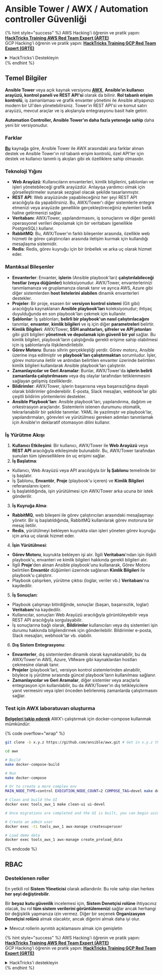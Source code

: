 # Ansible Tower / AWX / Automation controller Güvenliği

{% hint style="success" %}
AWS Hacking'i öğrenin ve pratik yapın:<img src="../.gitbook/assets/image (1).png" alt="" data-size="line">[**HackTricks Training AWS Red Team Expert (ARTE)**](https://training.hacktricks.xyz/courses/arte)<img src="../.gitbook/assets/image (1).png" alt="" data-size="line">\
GCP Hacking'i öğrenin ve pratik yapın: <img src="../.gitbook/assets/image (2).png" alt="" data-size="line">[**HackTricks Training GCP Red Team Expert (GRTE)**<img src="../.gitbook/assets/image (2).png" alt="" data-size="line">](https://training.hacktricks.xyz/courses/grte)

<details>

<summary>HackTricks'i Destekleyin</summary>

* [**abonelik planlarını**](https://github.com/sponsors/carlospolop) kontrol edin!
* **💬 [**Discord grubuna**](https://discord.gg/hRep4RUj7f) veya [**telegram grubuna**](https://t.me/peass) katılın ya da **Twitter'da** **@hacktricks\_live**'ı takip edin** 🐦 [**@hacktricks\_live**](https://twitter.com/hacktricks\_live)**.**
* **Hacking ipuçlarını paylaşmak için** [**HackTricks**](https://github.com/carlospolop/hacktricks) ve [**HackTricks Cloud**](https://github.com/carlospolop/hacktricks-cloud) github reposuna PR gönderin.

</details>
{% endhint %}

## Temel Bilgiler

**Ansible Tower** veya açık kaynak versiyonu [**AWX**](https://github.com/ansible/awx), **Ansible’ın kullanıcı arayüzü, kontrol paneli ve REST API'si** olarak da bilinir. **Rol tabanlı erişim kontrolü**, iş zamanlaması ve grafik envanter yönetimi ile Ansible altyapınızı modern bir UI'den yönetebilirsiniz. Tower’ın REST API'si ve komut satırı arayüzü, mevcut araçlar ve iş akışlarıyla entegrasyonu basit hale getirir.

**Automation Controller, Ansible Tower'ın daha fazla yeteneğe sahip** daha yeni bir versiyonudur.

### Farklar

[**Bu**](https://blog.devops.dev/ansible-tower-vs-awx-under-the-hood-65cfec78db00) kaynağa göre, Ansible Tower ile AWX arasındaki ana farklar alınan destek ve Ansible Tower'ın rol tabanlı erişim kontrolü, özel API'ler için destek ve kullanıcı tanımlı iş akışları gibi ek özelliklere sahip olmasıdır.

### Teknoloji Yığını

* **Web Arayüzü**: Kullanıcıların envanterleri, kimlik bilgilerini, şablonları ve işleri yönetebileceği grafik arayüzdür. Anlayışa yardımcı olmak için görselleştirmeler sunarak sezgisel olacak şekilde tasarlanmıştır.
* **REST API**: Web arayüzünde yapabileceğiniz her şeyi REST API aracılığıyla da yapabilirsiniz. Bu, AWX/Tower'ı diğer sistemlerle entegre etmenizi veya arayüzde genellikle gerçekleştireceğiniz eylemleri betik haline getirmenizi sağlar.
* **Veritabanı**: AWX/Tower, yapılandırmasını, iş sonuçlarını ve diğer gerekli operasyonel verileri depolamak için bir veritabanı (genellikle PostgreSQL) kullanır.
* **RabbitMQ**: Bu, AWX/Tower'ın farklı bileşenler arasında, özellikle web hizmeti ile görev çalıştırıcıları arasında iletişim kurmak için kullandığı mesajlaşma sistemidir.
* **Redis**: Redis, görev kuyruğu için bir önbellek ve arka uç olarak hizmet eder.

### Mantıksal Bileşenler

* **Envanterler**: Envanter, **işlerin** (Ansible playbook'ları) **çalıştırılabileceği** **hostlar (veya düğümler)** koleksiyonudur. AWX/Tower, envanterlerinizi tanımlamanıza ve gruplamanıza olanak tanır ve ayrıca AWS, Azure gibi diğer sistemlerden **host listelerini alabilen** dinamik envanterleri destekler.
* **Projeler**: Bir proje, esasen bir **versiyon kontrol sistemi** (Git gibi) aracılığıyla kaynaklanan **Ansible playbook'ları** koleksiyonudur; ihtiyaç duyulduğunda en son playbook'ları çekmek için kullanılır.
* **Şablonlar**: İş şablonları, **belirli bir playbook'un nasıl çalıştırılacağını** tanımlar, **envanter**, **kimlik bilgileri** ve iş için diğer **parametreleri** belirtir.
* **Kimlik Bilgileri**: AWX/Tower, **SSH anahtarları, şifreler ve API jetonları** gibi gizli bilgileri **yönetmek ve depolamak için güvenli bir yol** sağlar. Bu kimlik bilgileri, playbook'ların çalıştığında gerekli erişime sahip olabilmesi için iş şablonlarıyla ilişkilendirilebilir.
* **Görev Motoru**: Burası sihrin gerçekleştiği yerdir. Görev motoru, Ansible üzerine inşa edilmiştir ve **playbook'ları çalıştırmaktan** sorumludur. İşler, görev motoruna iletilir ve ardından belirtilen envanter üzerinde belirtilen kimlik bilgileri kullanılarak Ansible playbook'ları çalıştırılır.
* **Zamanlayıcılar ve Geri Aramalar**: Bunlar, AWX/Tower'da **işlerin belirli zamanlarda çalıştırılmasını** veya dış olaylar tarafından tetiklenmesini sağlayan gelişmiş özelliklerdir.
* **Bildirimler**: AWX/Tower, işlerin başarısına veya başarısızlığına dayalı olarak bildirimler gönderebilir. E-posta, Slack mesajları, webhook'lar gibi çeşitli bildirim yöntemlerini destekler.
* **Ansible Playbook'ları**: Ansible playbook'ları, yapılandırma, dağıtım ve orkestrasyon araçlarıdır. Sistemlerin istenen durumunu otomatik, tekrarlanabilir bir şekilde tanımlar. YAML ile yazılmıştır ve playbook'lar, yapılandırmaları, görevleri ve yürütülmesi gereken adımları tanımlamak için Ansible'ın deklaratif otomasyon dilini kullanır.

### İş Yürütme Akışı

1. **Kullanıcı Etkileşimi**: Bir kullanıcı, AWX/Tower ile **Web Arayüzü** veya **REST API** aracılığıyla etkileşimde bulunabilir. Bu, AWX/Tower tarafından sunulan tüm işlevselliklere ön uç erişimi sağlar.
2. **İş Başlatma**:
* Kullanıcı, Web Arayüzü veya API aracılığıyla bir **İş Şablonu** temelinde bir iş başlatır.
* İş Şablonu, **Envantör**, **Proje** (playbook'u içeren) ve **Kimlik Bilgileri** referanslarını içerir.
* İş başlatıldığında, işin yürütülmesi için AWX/Tower arka ucuna bir istek gönderilir.
3. **İş Kuyruğa Alma**:
* **RabbitMQ**, web bileşeni ile görev çalıştırıcıları arasındaki mesajlaşmayı yönetir. Bir iş başlatıldığında, RabbitMQ kullanılarak görev motoruna bir mesaj iletilir.
* **Redis**, yürütülmeyi bekleyen kuyrukta olan işleri yöneten görev kuyruğu için arka uç olarak hizmet eder.
4. **İşin Yürütülmesi**:
* **Görev Motoru**, kuyrukta bekleyen işi alır. İlgili **Veritabanı**'ndan işin ilişkili playbook'u, envanteri ve kimlik bilgileri hakkında gerekli bilgileri alır.
* İlgili **Proje**'den alınan Ansible playbook'unu kullanarak, Görev Motoru belirtilen **Envantör** düğümleri üzerinde sağlanan **Kimlik Bilgileri** ile playbook'u çalıştırır.
* Playbook çalışırken, yürütme çıktısı (loglar, veriler vb.) **Veritabanı**'na kaydedilir.
5. **İş Sonuçları**:
* Playbook çalışmayı bitirdiğinde, sonuçlar (başarı, başarısızlık, loglar) **Veritabanı**'na kaydedilir.
* Kullanıcılar, sonuçları Web Arayüzü aracılığıyla görüntüleyebilir veya REST API aracılığıyla sorgulayabilir.
* İş sonuçlarına bağlı olarak, **Bildirimler** kullanıcıları veya dış sistemleri işin durumu hakkında bilgilendirmek için gönderilebilir. Bildirimler e-posta, Slack mesajları, webhook'lar vb. olabilir.
6. **Dış Sistem Entegrasyonu**:
* **Envanterler**, dış sistemlerden dinamik olarak kaynaklanabilir, bu da AWX/Tower'ın AWS, Azure, VMware gibi kaynaklardan hostları çekmesine olanak tanır.
* **Projeler** (playbook'lar), versiyon kontrol sistemlerinden alınabilir, böylece iş yürütme sırasında güncel playbook'ların kullanılması sağlanır.
* **Zamanlayıcılar ve Geri Aramalar**, diğer sistemler veya araçlarla entegrasyon için kullanılabilir, bu da AWX/Tower'ın dış tetikleyicilere yanıt vermesini veya işleri önceden belirlenmiş zamanlarda çalıştırmasını sağlar.

### Test için AWX laboratuvarı oluşturma

[**Belgeleri takip ederek**](https://github.com/ansible/awx/blob/devel/tools/docker-compose/README.md) AWX'ı çalıştırmak için docker-compose kullanmak mümkündür:

{% code overflow="wrap" %}
```bash
git clone -b x.y.z https://github.com/ansible/awx.git # Get in x.y.z the latest release version

cd awx

# Build
make docker-compose-build

# Run
make docker-compose

# Or to create a more complex env
MAIN_NODE_TYPE=control EXECUTION_NODE_COUNT=2 COMPOSE_TAG=devel make docker-compose

# Clean and build the UI
docker exec tools_awx_1 make clean-ui ui-devel

# Once migrations are completed and the UI is built, you can begin using AWX. The UI can be reached in your browser at https://localhost:8043/#/home, and the API can be found at https://localhost:8043/api/v2.

# Create an admin user
docker exec -ti tools_awx_1 awx-manage createsuperuser

# Load demo data
docker exec tools_awx_1 awx-manage create_preload_data
```
{% endcode %}

## RBAC

### Desteklenen roller

En yetkili rol **Sistem Yöneticisi** olarak adlandırılır. Bu role sahip olan herkes **her şeyi değiştirebilir**.

Bir **beyaz kutu güvenlik** incelemesi için, **Sistem Denetçisi rolüne** ihtiyacınız olacak, bu rol **tüm sistem verilerini görüntülemenizi** sağlar ancak herhangi bir değişiklik yapmanıza izin vermez. Diğer bir seçenek **Organizasyon Denetçisi rolünü** almak olacaktır, ancak diğerini almak daha iyi olur.

<details>

<summary>Mevcut rollerin ayrıntılı açıklamasını almak için genişletin</summary>

1. **Sistem Yöneticisi**:
* Bu, sistemdeki herhangi bir kaynağa erişim ve değiştirme izinlerine sahip süper kullanıcı rolüdür.
* Tüm organizasyonları, takımları, projeleri, envanterleri, iş şablonlarını vb. yönetebilirler.
2. **Sistem Denetçisi**:
* Bu role sahip kullanıcılar tüm sistem verilerini görüntüleyebilir ancak herhangi bir değişiklik yapamazlar.
* Bu rol, uyum ve denetim için tasarlanmıştır.
3. **Organizasyon Roller**:
* **Yönetici**: Organizasyonun kaynakları üzerinde tam kontrol.
* **Denetçi**: Organizasyonun kaynaklarına yalnızca görüntüleme erişimi.
* **Üye**: Belirli izinleri olmayan bir organizasyonda temel üyelik.
* **Çalıştır**: Organizasyon içinde iş şablonlarını çalıştırabilir.
* **Oku**: Organizasyonun kaynaklarını görüntüleyebilir.
4. **Proje Roller**:
* **Yönetici**: Projeyi yönetebilir ve değiştirebilir.
* **Kullan**: Projeyi bir iş şablonunda kullanabilir.
* **Güncelle**: Projeyi SCM (kaynak kontrolü) kullanarak güncelleyebilir.
5. **Envanter Roller**:
* **Yönetici**: Envanteri yönetebilir ve değiştirebilir.
* **Ad Hoc**: Envanter üzerinde ad hoc komutları çalıştırabilir.
* **Güncelle**: Envanter kaynağını güncelleyebilir.
* **Kullan**: Envanteri bir iş şablonunda kullanabilir.
* **Oku**: Yalnızca görüntüleme erişimi.
6. **İş Şablonu Roller**:
* **Yönetici**: İş şablonunu yönetebilir ve değiştirebilir.
* **Çalıştır**: İşi çalıştırabilir.
* **Oku**: Yalnızca görüntüleme erişimi.
7. **Kimlik Bilgisi Roller**:
* **Yönetici**: Kimlik bilgilerini yönetebilir ve değiştirebilir.
* **Kullan**: Kimlik bilgilerini iş şablonlarında veya diğer ilgili kaynaklarda kullanabilir.
* **Oku**: Yalnızca görüntüleme erişimi.
8. **Takım Roller**:
* **Üye**: Takımın bir parçası ancak belirli izinleri yok.
* **Yönetici**: Takımın üyelerini ve ilişkili kaynakları yönetebilir.
9. **İş Akışı Roller**:
* **Yönetici**: İş akışını yönetebilir ve değiştirebilir.
* **Çalıştır**: İş akışını çalıştırabilir.
* **Oku**: Yalnızca görüntüleme erişimi.

</details>

{% hint style="success" %}
AWS Hacking'i öğrenin ve pratik yapın:<img src="../.gitbook/assets/image (1).png" alt="" data-size="line">[**HackTricks Training AWS Red Team Expert (ARTE)**](https://training.hacktricks.xyz/courses/arte)<img src="../.gitbook/assets/image (1).png" alt="" data-size="line">\
GCP Hacking'i öğrenin ve pratik yapın: <img src="../.gitbook/assets/image (2).png" alt="" data-size="line">[**HackTricks Training GCP Red Team Expert (GRTE)**<img src="../.gitbook/assets/image (2).png" alt="" data-size="line">](https://training.hacktricks.xyz/courses/grte)

<details>

<summary>HackTricks'i destekleyin</summary>

* [**abonelik planlarını**](https://github.com/sponsors/carlospolop) kontrol edin!
* **💬 [**Discord grubuna**](https://discord.gg/hRep4RUj7f) veya [**telegram grubuna**](https://t.me/peass) katılın ya da **Twitter'da** 🐦 [**@hacktricks\_live**](https://twitter.com/hacktricks\_live)** bizi takip edin.**
* **Hacking ipuçlarını paylaşmak için** [**HackTricks**](https://github.com/carlospolop/hacktricks) ve [**HackTricks Cloud**](https://github.com/carlospolop/hacktricks-cloud) github reposuna PR gönderin.

</details>
{% endhint %}
